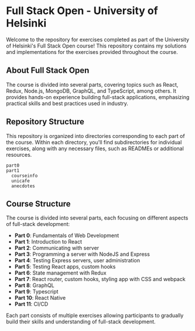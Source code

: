 # Full Stack Open - University of Helsinki

Welcome to the repository for exercises completed as part of the University of Helsinki's Full Stack Open course! This repository contains my solutions and implementations for the exercises provided throughout the course.

## About Full Stack Open

The course is divided into several parts, covering topics such as React, Redux, Node.js, MongoDB, GraphQL, and TypeScript, among others. It provides hands-on experience building full-stack applications, emphasizing practical skills and best practices used in industry.

## Repository Structure

This repository is organized into directories corresponding to each part of the course. Within each directory, you'll find subdirectories for individual exercises, along with any necessary files, such as READMEs or additional resources.

```
part0
part1
  courseinfo
  unicafe
  anecdotes
```

## Course Structure

The course is divided into several parts, each focusing on different aspects of full-stack development:

- **Part 0**: Fundamentals of Web Development
- **Part 1**: Introduction to React
- **Part 2**: Communicating with server
- **Part 3**: Programming a server with NodeJS and Express
- **Part 4**: Testing Express servers, user administration
- **Part 5**: Testing React apps, custom hooks
- **Part 6**: State management with Redux
- **Part 7**: React router, custom hooks, styling app with CSS and webpack
- **Part 8**: GraphQL
- **Part 9**: Typescript
- **Part 10**: React Native
- **Part 11**: CI/CD

Each part consists of multiple exercises allowing participants to gradually build their skills and understanding of full-stack development.
